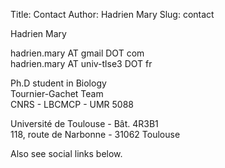 Title: Contact
Author: Hadrien Mary
Slug: contact

Hadrien Mary<br>

hadrien.mary AT gmail DOT com<br>
hadrien.mary AT univ-tlse3 DOT fr<br>

Ph.D student in Biology<br>
Tournier-Gachet Team<br>
CNRS - LBCMCP - UMR 5088<br>

Université de Toulouse - Bât. 4R3B1<br>
118, route de Narbonne - 31062 Toulouse<br>

Also see social links below.
